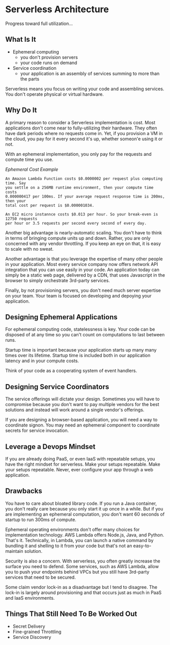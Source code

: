 # Serverless Architecture

Progress toward full utilization...

## What Is It

- Ephemeral computing
    - you don't provision servers
    - your code runs on demand
- Service coordination
    - your application is an assembly of services summing to more than the parts

Serverless means you focus on writing your code and assembling services.
You don't operate physical or virtual hardware.

## Why Do It

A primary reason to consider a Serverless implementation is cost. Most
applications don't come near to fully-utilizing their hardware. They often
have dark periods where no requests come in. Yet, if you provision a VM in the
cloud, you pay for it every second it's up, whether someon'e using it or not.

With an ephemeral implementation, you only pay for the requests and compute
time you use.

*Ephemeral Cost Example*

```
An Amazon Lambda Function costs $0.0000002 per request plus computing time. Say
you settle on a 256MB runtime environment, then your compute time costs
0.000000417 per 100ms. If your average request response time is 200ms, then your
total cost per request is $0.000001034.

An EC2 micro instannce costs $0.013 per hour. So your break-even is 12750 requests
per hour or 3.5 requests per second every second of every day.
```

Another big advantage is nearly-automatic scaling. You don't have to think in
terms of bringing compute units up and down.  Rather, you are only concerned with
any vendor throttling. If you keep an eye on that, it is easy to scale with
no sweat.

Another advantage is that you leverage the expertise of many other people in
your application. Most every service company now offers network API integration
that you can use easily in your code. An application today can simply be a static
web page, delivered by a CDN, that uses Javascript in the browser to simply
orchestrate 3rd-party services.


Finally, by not provisioning servers, you don't need much server expertise on your
team.  Your team is focused  on developing and depoying your application.

## Designing Ephemeral Applications

For ephemeral computing code, statelessness is key. Your code can be disposed of
at any time so you can't count on computations to last between runs.

Startup time is important because your application starts up many many times over
its lifetime.  Startup time is included both in our application latency and in
your compute costs.

Think of your code as a cooperating system of event handlers.

## Designing Service Coordinators

The service offerings will dictate your design.  Sometimes you will have to compromise
because you don't want to pay multiple vendors for the best solutions and instead
will work around a single vendor's offerings.

If you are designing a browser-based application, you will need a way to coordinate
signon.  You may need an ephemeral component to coordinate secrets for service invocation.

## Leverage a Devops Mindset

If you are already doing PaaS, or even IaaS with repeatable setups, you have the right
mindset for serverless. Make your setups repeatable. Make your setups repeatable.
Never, ever configure your app through a web application.


## Drawbacks

You have to care about bloated library code. If you run a Java container, you don't
really care because you only start it up once in a while. But if you are implementing
an ephemeral computation, you don't want 60 seconds of startup to run 300ms of compute.

Ephemeral operating environments don't offer many choices for implementation
technology. AWS Lambda offers Node.js, Java, and Python. That's it. Technically, in Lambda,
you can launch a native command by bundling it and shelling to it from your code but that's
not an easy-to-maintain solution.


Security is also a concern. With serverless, you often greatly increase the surface you
need to defend.  Some services, such as AWS Lambda, allow you to push your endpoints
behind VPCs but you still have 3rd-party services that need to be secured.

Some claim vendor lock-in as a disadvantage but I tend to disagree. The lock-in is largely
around provisioning and that occurs just as much in PaaS and IaaS environments.


## Things That Still Need To Be Worked Out

- Secret Delivery
- Fine-grained Throttling
- Service Discovery



